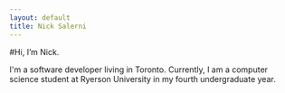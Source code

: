 ```yaml
---
layout: default
title: Nick Salerni
---
```


#Hi, I’m Nick.

I'm a software developer living in Toronto. Currently, I am a computer science student at Ryerson University in my fourth undergraduate year.

